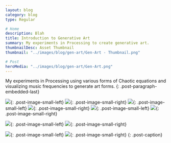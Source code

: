 ```yaml
---
layout: blog
category: blog
type: Regular

# Home
description: Blah
title: Introduction to Generative Art
summary: My experiments in Processing to create generative art.
thumbnailDesc: Asset Thumbnail
thumbnail: "../images/blog/gen-art/Gen-Art - Thumbnail.png"

# Post
heroMedia: "../images/blog/gen-art/Gen-Art.png"
---
```





My experiments in Processing using various forms of Chaotic equations and visualizing music frequencies to generate art forms.
{: .post-paragraph-embedded-last}




<div class="post-code"><script src="https://gist.github.com/eshaankaul29/d967920dd2dee0a60a7b82af2bf5b2ec.js"></script></div>

<div class="post-code"><script src="https://gist.github.com/eshaankaul29/af7e17b584bce74eae97011197310809.js"></script></div>



<img src="../images/blog/gen-art/Images/gen-art-1-lqip.png" data-src="../images/blog/gen-art/Images/gen-art-1.png" class="lazyload blur-up">{: .post-image-small-left}
<img src="../images/blog/gen-art/Images/gen-art-2-lqip.png" data-src="../images/blog/gen-art/Images/gen-art-2.png" class="lazyload blur-up">{: .post-image-small-right}
<img src="../images/blog/gen-art/Images/gen-art-3-lqip.png" data-src="../images/blog/gen-art/Images/gen-art-3.png" class="lazyload blur-up">{: .post-image-small-left}
<img src="../images/blog/gen-art/Images/gen-art-4-lqip.png" data-src="../images/blog/gen-art/Images/gen-art-4.png" class="lazyload blur-up">{: .post-image-small-right}
<img src="../images/blog/gen-art/Images/gen-art-5-lqip.png" data-src="../images/blog/gen-art/Images/gen-art-5.png" class="lazyload blur-up">{: .post-image-small-left}
<img src="../images/blog/gen-art/Images/gen-art-6-lqip.png" data-src="../images/blog/gen-art/Images/gen-art-6.png" class="lazyload blur-up">{: .post-image-small-right}


<img src="../images/blog/gen-art/Images/gen-art-7-lqip.png" data-src="../images/blog/gen-art/Images/gen-art-7.png" class="lazyload blur-up">{: .post-image-small-left}
<img src="../images/blog/gen-art/Images/gen-art-8-lqip.png" data-src="../images/blog/gen-art/Images/gen-art-8.png" class="lazyload blur-up">{: .post-image-small-right}



<img src="../images/blog/gen-art/Images/gen-art-9-lqip.png" data-src="../images/blog/gen-art/Images/gen-art-9.png" class="lazyload blur-up">{: .post-image-small-left}
<img src="../images/blog/gen-art/Images/gen-art-10-lqip.png" data-src="../images/blog/gen-art/Images/gen-art-10.png" class="lazyload blur-up">{: .post-image-small-right}
{: .post-caption}


